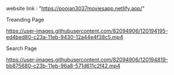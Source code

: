 
website link : "https://poojan3037moviesapp.netlify.app/"


Treanding Page

https://user-images.githubusercontent.com/82094906/120194195-ed4bed80-c23a-11eb-9430-12a44e4f38c5.mp4

Search Page


https://user-images.githubusercontent.com/82094906/120194819-bb875680-c23b-11eb-96a8-571d611c2f42.mp4



